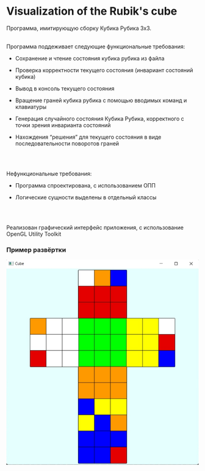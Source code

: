 # Visualization of the Rubik's cube


Программа, имитирующую сборку Кубика Рубика 3x3.
<br />
<br />

Программа поддеживает следующие функциональные требования:

  - Сохранение и чтение состояния кубика рубика из файла

  - Проверка корректности текущего состояния (инвариант состояний кубика)

  - Вывод в консоль текущего состояния

  - Вращение граней кубика рубика с помощью вводимых команд и клавиатуры

  - Генерация случайного состояния Кубика Рубика, корректного с точки зрения
инварианта состояний

  - Нахождения “решения” для текущего состояния в виде последовательности
поворотов граней
<br />
<br />

Нефункциональные требования:

- Программа спроектирована, с использованием ОПП

- Логические сущности выделены в отдельный классы

<br />
<br />

Реализован графический интерфейс приложения, с использование OpenGL Utility
Toolkit

### Пример развёртки

![rubik](Rubik.png)
